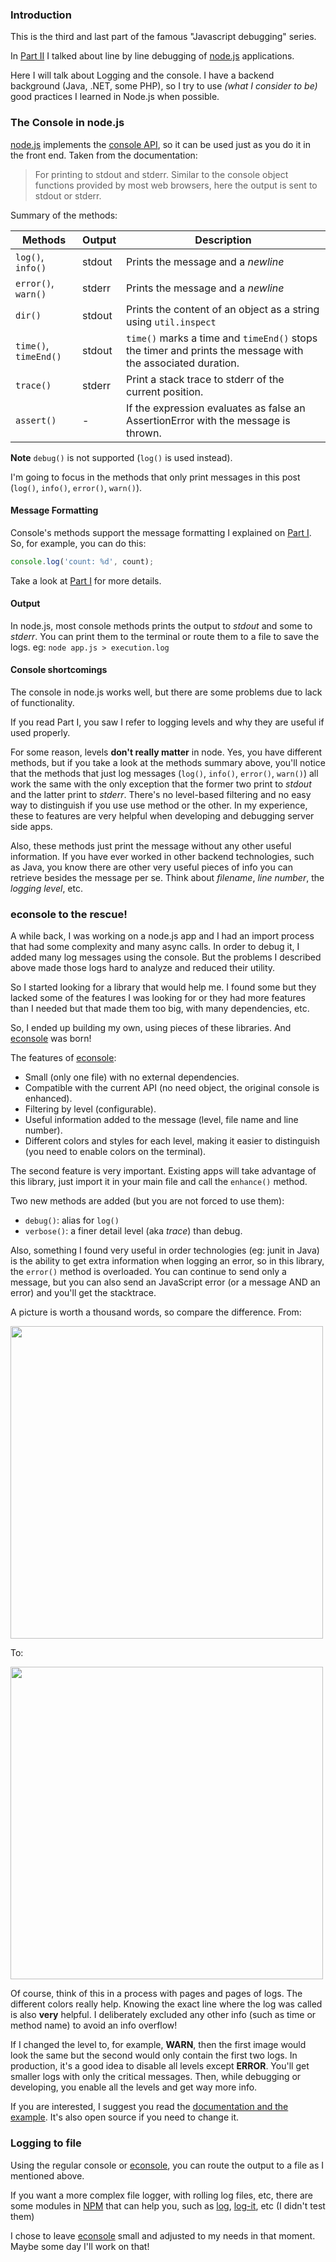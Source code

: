 ### Introduction

This is the third and last part of the famous "Javascript debugging" series.

In [Part II][1] I talked about line by line debugging of [node.js][2] applications. 

Here I will talk about Logging and the console. I have a backend background (Java, .NET, some PHP), so I try to use *(what I consider to be)* good practices I learned in Node.js when possible.

### The Console in node.js

[node.js][3] implements the [console API][4], so it can be used just as you do it in the front end.
Taken from the documentation:
> For printing to stdout and stderr. Similar to the console object functions provided by most web browsers, here the output is sent to stdout or stderr.

Summary of the methods:

Methods | Output | Description
----|----|----
|```log()```, ```info()``` | stdout | Prints the message and a *newline*
|```error()```, ```warn()``` | stderr | Prints the message and a *newline*
|```dir()``` | stdout | Prints the content of an object as a string using ```util.inspect```
|```time()```, ```timeEnd()``` | stdout | ```time()``` marks a time and ```timeEnd()``` stops the timer and prints the message with the associated duration.
|```trace()``` | stderr | Print a stack trace to stderr of the current position.
|```assert()``` | - | If the expression evaluates as false an AssertionError with the message is thrown.

**Note** ```debug()``` is not supported (```log()``` is used instead).

I'm going to focus in the methods that only print messages in this post (```log()```, ```info()```, ```error()```, ```warn()```).

#### Message Formatting

Console's methods support the message formatting I explained on [Part I][5]. So, for example, you can do this: 
```javascript
console.log('count: %d', count);
```

Take a look at [Part I][6] for more details.

#### Output

In node.js, most console methods prints the output to *stdout* and some to *stderr*.
You can print them to the terminal or route them to a file to save the logs.
eg: ```node app.js > execution.log  ```


#### Console shortcomings

The console in node.js works well, but there are some problems due to lack of functionality.

If you read Part I, you saw I refer to logging levels and why they are useful if used properly.

For some reason, levels **don't really matter** in node. Yes, you have different methods, but if you take a look at the methods summary above, you'll notice that the methods that just log messages (```log()```, ```info()```, ```error()```, ```warn()```) all work the same with the only exception that the former two print to *stdout* and the latter print to *stderr*.
There's no level-based filtering and no easy way to distinguish if you use use method or the other. In my experience, these to features are very helpful when developing and debugging server side apps. 

Also, these methods just print the message without any other useful information. If you have ever worked in other backend technologies, such as Java, you know there are other very useful pieces of info you can retrieve besides the message per se. Think about *filename*, *line number*, the *logging level*, etc.


### econsole to the rescue!

A while back, I was working on a node.js app and I had an import process that had some complexity and many async calls. In order to debug it, I added many log messages using the console. But the problems I described above made those logs hard to analyze and reduced their utility.

So I started looking for a library that would help me. I found some but they lacked some of the features I was looking for or they had more features than I needed but that made them too big, with many dependencies, etc.

So, I ended up building my own, using pieces of these libraries. And [econsole][7] was born!

The features of [econsole][7]:

 - Small (only one file) with no external dependencies.
 - Compatible with the current API (no need object, the original console is enhanced).
 - Filtering by level (configurable).
 - Useful information added to the message (level, file name and line number).
 - Different colors and styles for each level, making it easier to distinguish (you need to enable colors on the terminal).

The second feature is very important. Existing apps will take advantage of this library, just import it in your main file and call the ```enhance()``` method.

Two new methods are added (but you are not forced to use them):

 - ```debug()```: alias for ```log()```
 - ```verbose()```: a finer detail level (aka *trace*) than debug.

Also, something I found very useful in order technologies (eg: junit in Java) is the ability to get extra information when logging an error, so in this library, the ```error()``` method is overloaded. You can continue to send only a message, but you can also send an JavaScript error (or a message AND an error) and you'll get the stacktrace. 


A picture is worth a thousand words, so compare the difference.
From:

<img src="https://raw.github.com/martinmoscovich/posts/master/img/econsole-off.png" width="500">

To: 

<img src="https://raw.github.com/martinmoscovich/posts/master/img/econsole-on.png" width="500">

Of course, think of this in a process with pages and pages of logs. The different colors really help. Knowing the exact line where the log was called is also **very** helpful. 
I deliberately excluded any other info (such as time or method name) to avoid an info overflow!

If I changed the level to, for example, **WARN**, then the first image would look the same but the second would only contain the first two logs. In production, it's a good idea to disable all levels except **ERROR**. You'll get smaller logs with only the critical messages. Then, while debugging or developing, you enable all the levels and get way more info.

If you are interested, I suggest you read the [documentation and the example][9]. It's also open source if you need to change it.


### Logging to file

Using the regular console or [econsole][10], you can route the output to a file as I mentioned above.

If you want a more complex file logger, with rolling log files, etc, there are some modules in [NPM][11] that can help you, such as [log][12], [log-it][13], etc (I didn't test them)

I chose to leave [econsole][10] small and adjusted to my needs in that moment. Maybe some day I'll work on that!


  [1]: http://nan-labs.com/javascript/2014/01/03/evolving-of-javascript-debugging/
  [2]: http://nodejs.org/
  [3]: http://nodejs.org/api/stdio.html
  [4]: http://nodejs.org/api/stdio.html
  [5]: http://nan-labs.com/javascript/2014/01/03/evolving-of-javascript-debugging/
  [6]: http://nan-labs.com/javascript/2014/01/03/evolving-of-javascript-debugging/
  [7]: https://npmjs.org/package/econsole
  [8]: https://github.com/nanlabs/econsole
  [9]: https://npmjs.org/package/econsole
  [10]: https://npmjs.org/package/econsole
  [11]: https://npmjs.org/
  [12]: https://npmjs.org/package/log
  [13]: https://npmjs.org/package/log-it